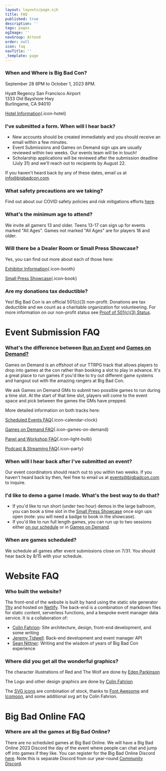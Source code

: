 ```yaml
---
layout: layouts/page.njk
title: FAQ
published: true
description: ''
tags: pages
ogImage: ''
navGroup: Attend
order: null
icon: faq
navTitle: ''
_template: page
---
```


### When and Where is Big Bad Con?

September 28 6PM to October 1, 2023 8PM.

Hyatt Regency San Francisco Airport\
1333 Old Bayshore Hwy\
Burlingame, CA 94010

<!--Big Bad Con Group Rate: $139/night ([booking link](https://www.hyatt.com/en-US/group-booking/SFOBU/G-BBC3)) -->

[Hotel Information](/hotel){.icon-hotel}

### I've submitted a form. When will I hear back?

* New accounts should be created immediately and you should receive an email within a few minutes.
* Event Submissions and Games on Demand sign ups are usually reviewed within two weeks. Our events team will be in touch!
* Scholarship applications will be reviewed after the submission deadline (July 31) and we'll reach out to recipients by August 22.

If you haven't heard back by any of these dates, email us at info@bigbadcon.com.

### What safety precautions are we taking?

Find out about our COVID safety policies and risk mitigations efforts [here](/public-health-policy).

### What's the minimum age to attend?

We invite all gamers 13 and older. Teens 13-17 can sign up for events marked "All Ages". Games not marked "All Ages" are for players 18 and older.

### Will there be a Dealer Room or Small Press Showcase?

Yes, you can find out more about each of those here:

[Exhibitor Information](/exhibitor-information){.icon-booth}

[Small Press Showcase](/small-press-showcase){.icon-book}

### Are my donations tax deductible?

Yes! Big Bad Con is an official 501(c)(3) non-profit. Donations are tax deductible and we count as a charitable organization for volunteering. For more information on our non-profit status see [Proof of 501(c)(3) Status](/non-profit).

# Event Submission FAQ

### What's the difference between [Run an Event](https://www.bigbadcon.com/run-an-event/) and [Games on Demand?](<> "https://www.bigbadcon.com/games-on-demand/")

Games on Demand is an offshoot of our TTRPG track that allows players to drop into games at the con rather than booking a slot to play in advance. It's a great place to run games if you'd like to try out different game systems and hangout out with the amazing rangers at Big Bad Con.

We ask Games on Demand GMs to submit two possible games to run during a time slot. At the start of that time slot, players will come to the event space and pick between the games the GMs have prepped.

More detailed information on both tracks here:

[Scheduled Events FAQ](https://www.bigbadcon.com/scheduled-events-faq/){.icon-calendar-clock}

[Games on Demand FAQ](/games-on-demand-how-it-works/){.icon-games-on-demand}

[Panel and Workshop FAQ](https://www.bigbadcon.com/panel-faq/){.icon-light-bulb}

[Podcast & Streaming FAQ](https://www.bigbadcon.com/podcast-streaming-faq/){.icon-party}

### When will I hear back after I've submitted an event?

Our event coordinators should reach out to you within two weeks. If you haven't heard back by then, feel free to email us at events@bigbadcon.com to inquire.

### I'd like to demo a game I made. What's the best way to do that?

* If you'd like to run short (under two hour) demos in the large ballroom, you can book a time slot in the [Small Press Showcase](https://www.bigbadcon.com/small-press-showcase/) once sign ups open (note: you will need a badge to book in the showcase).
* If you'd like to run full length games, you can run up to two sessions either [on our schedule](https://www.bigbadcon.com/run-an-event/) or in [Games on Demand](https://www.bigbadcon.com/games-on-demand/).

### When are games scheduled?

We schedule all games after event submissions close on 7/31. You should hear back by 8/15 with your schedule.

# Website FAQ

### Who built the website?

The front-end of the website is built by hand using the static site generator [11ty](https://www.11ty.dev) and hosted on [Netlify](https://www.netlify.com). The back-end is a combination of markdown files for static content, serverless functions, and a bespoke event manager data service. It is a collaboration of:

* [Colin Fahrion](/staff/#colin-fahrion): Site architecture, design, front-end development, and some writing
* [Jeremy Tidwell](/staff/#jeremy-tidwell): Back-end development and event manager API
* [Sean Nittner](/staff/#sean-nittner): Writing and the wisdom of years of Big Bad Con experience

### Where did you get all the wonderful graphics?

The character illustrations of Red and The Wolf are done by [Eden Parkinson](https://eden-parkinson.com)

The Logo and other design graphics are done by [Colin Fahrion](/staff/#colin-fahrion)

The [SVG icons](/icons) are combination of stock, thanks to [Font Awesome](https://fontawesome.com/license) and [Icomoon](https://icomoon.io), and some additional svg art by Colin Fahrion.

# Big Bad Online FAQ

### Where are all the games at Big Bad Online?

There are no scheduled games at Big Bad Online. We will have a Big Bad Online 2023 Discord the day of the event where people can chat and jump off into games if they like. You can register for the Big Bad Online Discord [here](/register). Note this is separate Discord from our year-round [Community Discord](/community-discord).
